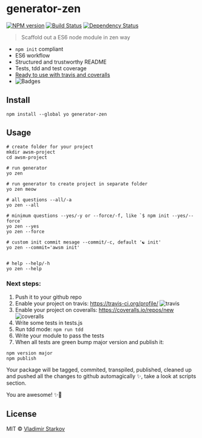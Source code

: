 # generator-zen

[![NPM version][npm-image]][npm-url]
[![Build Status][travis-image]][travis-url]
[![Dependency Status][depstat-image]][depstat-url]

> Scaffold out a ES6 node module in zen way

* `npm init` compliant
* ES6 workflow
* Structured and trustworthy README
* Tests, tdd and test coverage
* [Ready to use with travis and coveralls](#next-steps)
* ![Badges][badges]

[tdd]: https://iamstarkov.com/start-with-testing/
[badges]: https://img.shields.io/badge/with-badges-brightgreen.svg?style=flat-square

## Install

    npm install --global yo generator-zen

## Usage

    # create folder for your project
    mkdir awsm-project
    cd awsm-project

    # run generator
    yo zen

    # run generator to create project in separate folder
    yo zen meow

    # all questions --all/-a
    yo zen --all

    # minimum questions --yes/-y or --force/-f, like `$ npm init --yes/--force`
    yo zen --yes
    yo zen --force

    # custom init commit mesage --commit/-c, default '☯ init'
    yo zen --commit='awsm init'


    # help --help/-h
    yo zen --help

### Next steps:

1. Push it to your github repo
2. Enable your project on travis: https://travis-ci.org/profile/
  ![travis](http://i.imgur.com/mN4EvhC.png)
3. Enable your project on coveralls: https://coveralls.io/repos/new
  ![coveralls](http://i.imgur.com/ApfXMLl.png)
4. Write some tests in tests.js
5. Run tdd mode: `npm run tdd`
6. Write your module to pass the tests
7. When all tests are green bump major version and publish it:
  ```
  npm version major
  npm publish
  ```
  Your package will be tagged, commited, transpiled, published, cleaned up and pushed all the changes to github automagically ✨, take a look at scripts section.

You are awesome! ✨💫

## License

MIT © [Vladimir Starkov](https://iamstarkov.com/)

[npm-url]: https://npmjs.org/package/generator-zen
[npm-image]: https://img.shields.io/npm/v/generator-zen.svg?style=flat-square

[travis-url]: https://travis-ci.org/iamstarkov/generator-zen
[travis-image]: https://img.shields.io/travis/iamstarkov/generator-zen.svg?style=flat-square

[depstat-url]: https://david-dm.org/iamstarkov/generator-zen
[depstat-image]: https://david-dm.org/iamstarkov/generator-zen.svg?style=flat-square
